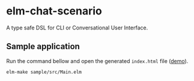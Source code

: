 # elm-chat-scenario

A type safe DSL for CLI or Conversational User Interface.

## Sample application

Run the command bellow and open the generated `index.html` file ([demo](https://arowm.github.io/elm-chat-scenario/demo.html)).

```
elm-make sample/src/Main.elm
```

